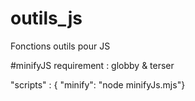 # outils_js
Fonctions outils pour JS

#minifyJS
 requirement : globby & terser

"scripts" : {    "minify": "node minifyJs.mjs"}
